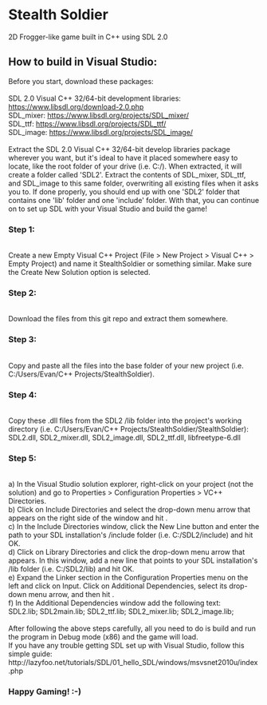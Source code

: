 # Stealth Soldier
2D Frogger-like game built in C++ using SDL 2.0

## How to build in Visual Studio:

Before you start, download these packages: 
<br>
<br>
SDL 2.0 Visual C++ 32/64-bit development libraries: https://www.libsdl.org/download-2.0.php
<br>
SDL_mixer: https://www.libsdl.org/projects/SDL_mixer/
<br>
SDL_ttf: https://www.libsdl.org/projects/SDL_ttf/
<br>
SDL_image: https://www.libsdl.org/projects/SDL_image/
<br>
<br>
Extract the SDL 2.0 Visual C++ 32/64-bit develop libraries package wherever you want, but it's ideal to have it placed somewhere easy to locate, like the root folder of your drive (i.e. C:/). When extracted, it will create a folder called 'SDL2'. Extract the contents of SDL_mixer, SDL_ttf, and SDL_image to this same folder, overwriting all existing files when it asks you to. If done properly, you should end up with one 'SDL2' folder that contains one 'lib' folder and one 'include' folder. With that, you can continue on to set up SDL with your Visual Studio and build the game!
<br>
<h3>Step 1:</h3>
<br>
Create a new Empty Visual C++ Project (File > New Project > Visual C++ > Empty Project) and name it StealthSoldier or something similar. Make sure the Create New Solution option is selected.
<br>
<h3>Step 2:</h3>
<br>
Download the files from this git repo and extract them somewhere.
<br>
<h3>Step 3:</h3>
<br>
Copy and paste all the files into the base folder of your new project (i.e. C:/Users/Evan/C++ Projects/StealthSoldier).
<br>
<h3>Step 4:</h3>
<br>
Copy these .dll files from the SDL2 /lib folder into the project's working directory (i.e. C:/Users/Evan/C++ Projects/StealthSoldier/StealthSoldier):
<br>
SDL2.dll,
SDL2_mixer.dll,
SDL2_image.dll,
SDL2_ttf.dll,
libfreetype-6.dll
<br>
<h3>Step 5:</h3>
<br>
a) In the Visual Studio solution explorer, right-click on your project (not the solution) and go to Properties > Configuration Properties > VC++ Directories.<br>
b) Click on Include Directories and select the drop-down menu arrow that appears on the right side of the window and hit <Edit...>.<br>
c) In the Include Directories window, click the New Line button and enter the path to your SDL installation's /include folder (i.e. C:/SDL2/include) and hit OK.<br>
d) Click on Library Directories and click the drop-down menu arrow that appears. In this window, add a new line that points to your SDL installation's /lib folder (i.e. C:/SDL2/lib) and hit OK.<br>
e) Expand the Linker section in the Configuration Properties menu on the left and click on Input. Click on Additional Dependencies, select its drop-down menu arrow, and then hit <Edit...>.<br>
f) In the Additional Dependencies window add the following text:
<br>
SDL2.lib; 
SDL2main.lib; 
SDL2_ttf.lib; 
SDL2_mixer.lib;  
SDL2_image.lib;
<br>
<br>
After following the above steps carefully, all you need to do is build and run the program in Debug mode (x86) and the game will load.<br>
If you have any trouble getting SDL set up with Visual Studio, follow this simple guide: http://lazyfoo.net/tutorials/SDL/01_hello_SDL/windows/msvsnet2010u/index.php
<br>
<h3>Happy Gaming! :-)</h3>
